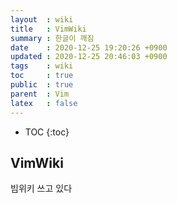 ```yaml
---
layout  : wiki
title   : VimWiki
summary : 한글이 깨짐
date    : 2020-12-25 19:20:26 +0900
updated : 2020-12-25 20:46:03 +0900
tags    : wiki 
toc     : true
public  : true
parent  : Vim
latex   : false
---
```

* TOC
{:toc}

## VimWiki 

빔위키 쓰고 있다